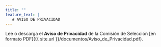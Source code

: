 ```yaml
---
title: ""
feature_text: |
   # AVISO DE PRIVACIDAD
---
```


Lee o descarga el **Aviso de Privacidad** de la Comisión de Selección [en formato PDF]({{ site.url }}/documentos/Aviso_de_Privacidad.pdf).

<p></p>
<p></p>
<p></p>
<p></p>
<p></p>
<p></p>